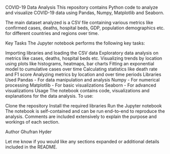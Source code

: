 COVID-19 Data Analysis
This repository contains Python code to analyze and visualize COVID-19 data using Pandas, Numpy, Matplotlib and Seaborn.

The main dataset analyzed is a CSV file containing various metrics like confirmed cases, deaths, hospital beds, GDP, population demographics etc. for different countries and regions over time.

Key Tasks
The Jupyter notebook performs the following key tasks:

Importing libraries and loading the CSV data
Exploratory data analysis on metrics like cases, deaths, hospital beds etc.
Visualizing trends by location using plots like histograms, heatmaps, bar charts
Fitting an exponential model to cumulative cases over time
Calculating statistics like death rate and F1 score
Analyzing metrics by location and over time periods
Libraries Used
Pandas - For data manipulation and analysis
Numpy - For numerical processing
Matplotlib - For basic visualizations
Seaborn - For advanced visualizations
Usage
The notebook contains code, visualizations and explanations for the data analysis. To use:

Clone the repository
Install the required libraries
Run the Jupyter notebook
The notebook is self-contained and can be run end-to-end to reproduce the analysis. Comments are included extensively to explain the purpose and workings of each section.

Author
Ghufran Hyder

Let me know if you would like any sections expanded or additional details included in the README.
